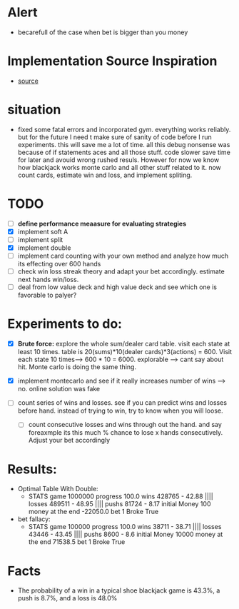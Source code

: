 # Alert

- becarefull of the case when bet is bigger than you money

# Implementation Source Inspiration
- [source](https://www.youtube.com/watch?v=G_So72lFNIU)
# situation
- fixed some fatal errors and incorporated gym. everything works reliably. but for the future I need t make sure of sanity of code before I run experiments. this will save me a lot of time. all this debug nonsense was because of if statements aces and all those stuff. code slower save time for later and avouid wrong rushed resuls. However for now we know how blackjack works monte carlo and all other stuff related to it. now count cards, estimate win and loss, and implement spliting.
# TODO
- [ ] **define performance meaasure for evaluating strategies**
- [x] implement soft A
- [ ] implement split
- [x] implement double
- [ ] implement card counting with your own method and analyze how much its effecting over 600 hands
- [ ] check win loss streak theory and adapt your bet accordingly. estimate next hands win/loss.
- [ ] deal from low value deck and high value deck and see which one is favorable to palyer?

# Experiments to do:
- [x] **Brute force:**  explore the whole sum/dealer card table. visit each state at least 10 times. table is 20(sums)*10(dealer cards)*3(actions) = 600. Visit each state 10 times--> 600 * 10 = 6000. explorable --> cant say about hit. Monte carlo is doing the same thing.

- [x] implement montecarlo and see if it really increases number of wins --> no. online solution was fake

- [ ] count series of wins and losses. see if you can predict wins and losses before hand. instead of trying to win, try to know when you will loose.
    - [ ] count consecutive losses and wins through out the hand. and say foreaxmple its this much % chance to lose x hands consecutively. Adjust your bet accordingly

# Results:

- Optimal Table With Double:
    - STATS game 1000000 progress 100.0 wins 428765 - 42.88 |||| losses 489511 - 48.95 |||| pushs 81724 - 8.17 initial Money 100 money at the end -22050.0 bet 1 Broke True 
- bet fallacy:
    - STATS game 100000 progress 100.0 wins 38711 - 38.71 |||| losses 43446 - 43.45 |||| pushs 8600 - 8.6 initial Money 10000 money at the end 71538.5 bet 1 Broke True
# Facts

- The probability of a win in a typical shoe blackjack game is 43.3%, a push is 8.7%, and a loss is 48.0% 
